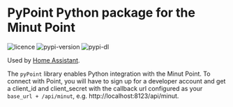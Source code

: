 # PyPoint Python package for the Minut Point
![licence](https://img.shields.io/pypi/l/pypoint) ![pypi-version](https://img.shields.io/pypi/v/pypoint) ![pypi-dl](https://img.shields.io/pypi/dw/pypoint)

Used by [Home Assistant](https://www.home-assistant.io/integrations/point).

The `pyPoint` library enables Python integration with the Minut Point. To connect with Point, you will have to sign up for a developer account and get a client_id and client_secret with the callback url configured as your `base_url + /api/minut`, e.g. http://localhost:8123/api/minut.

